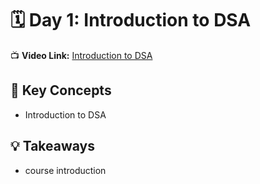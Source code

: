 # 🗓️ Day 1: Introduction to DSA

📺 **Video Link:** [Introduction to DSA](https://youtu.be/tT9k_3g9rGk?si=6Z5TAxH8Cvle7ap9)

## 🧠 Key Concepts
- Introduction to DSA


## 💡 Takeaways
- course introduction 


